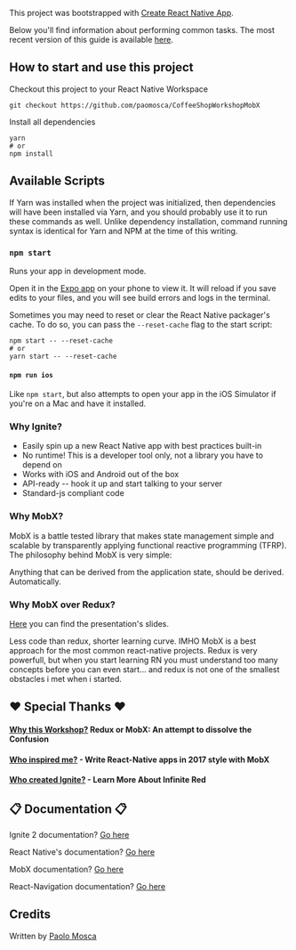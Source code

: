 This project was bootstrapped with [Create React Native App](https://github.com/react-community/create-react-native-app).

Below you'll find information about performing common tasks. The most recent version of this guide is available [here](https://github.com/react-community/create-react-native-app/blob/master/react-native-scripts/template/README.md).

## How to start and use this project

Checkout this project to your React Native Workspace

```
git checkout https://github.com/paomosca/CoffeeShopWorkshopMobX
```

Install all dependencies
```
yarn
# or
npm install
```


## Available Scripts

If Yarn was installed when the project was initialized, then dependencies will have been installed via Yarn, and you should probably use it to run these commands as well. Unlike dependency installation, command running syntax is identical for Yarn and NPM at the time of this writing.

### `npm start`

Runs your app in development mode.

Open it in the [Expo app](https://expo.io) on your phone to view it. It will reload if you save edits to your files, and you will see build errors and logs in the terminal.

Sometimes you may need to reset or clear the React Native packager's cache. To do so, you can pass the `--reset-cache` flag to the start script:

```
npm start -- --reset-cache
# or
yarn start -- --reset-cache
```

#### `npm run ios`

Like `npm start`, but also attempts to open your app in the iOS Simulator if you're on a Mac and have it installed.

### Why Ignite?

* Easily spin up a new React Native app with best practices built-in
* No runtime! This is a developer tool only, not a library you have to depend on
* Works with iOS and Android out of the box
* API-ready -- hook it up and start talking to your server
* Standard-js compliant code

### Why MobX?

MobX is a battle tested library that makes state management simple and scalable by transparently applying functional reactive programming (TFRP). The philosophy behind MobX is very simple:

Anything that can be derived from the application state, should be derived. Automatically.

### Why MobX over Redux?

[Here](http://slides.com/paomosca/mobx-redux-comparison#/) you can find the presentation's slides.

Less code than redux, shorter learning curve.
IMHO MobX is a best approach for the most common react-native projects.
Redux is very powerfull, but when you start learning RN you must understand too many concepts before you can even start... and redux is not one of the smallest obstacles i met when i started.


## :heart: Special Thanks :heart:

#### [Why this Workshop?](http://bit.ly/2q88UkR) Redux or MobX: An attempt to dissolve the Confusion
#### [Who inspired me?](https://blog.callstack.io/write-react-native-apps-in-2017-style-with-mobx-e2dffc209fcb) - Write React-Native apps in 2017 style with MobX
#### [Who created Ignite?](https://infinite.red) - Learn More About Infinite Red

## :clipboard: Documentation :clipboard:

Ignite 2 documentation? [Go here](https://github.com/infinitered/ignite/blob/master/docs/README.md)

React Native's documentation? [Go here](http://facebook.github.io/react-native/docs/getting-started.html)

MobX documentation? [Go here](https://mobx.js.org/)

React-Navigation documentation? [Go here](https://reactnavigation.org/docs/navigators/)

## Credits

Written by [Paolo Mosca](https://www.linkedin.com/in/paolomosca)
